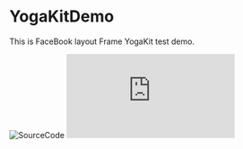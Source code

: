 # YogaKitDemo
This is FaceBook layout Frame YogaKit test demo.


![SourceCode](https://github.com/facebook/yoga/tree/master/YogaKit)
![Reference](http://www.ruanyifeng.com/blog/2015/07/flex-grammar.html)
